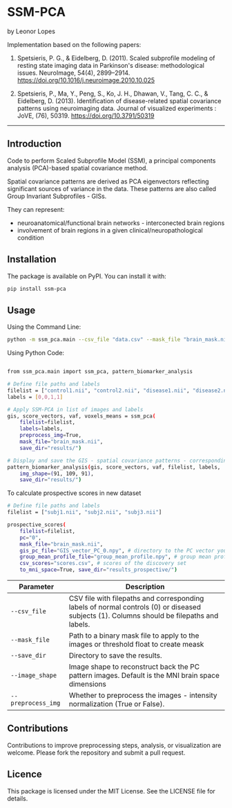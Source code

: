 
# SSM-PCA

by Leonor Lopes


Implementation based on the following papers: 

1. Spetsieris, P. G., & Eidelberg, D. (2011). Scaled subprofile modeling of resting state imaging data in Parkinson's disease: methodological issues. NeuroImage, 54(4), 2899–2914. https://doi.org/10.1016/j.neuroimage.2010.10.025

2. Spetsieris, P., Ma, Y., Peng, S., Ko, J. H., Dhawan, V., Tang, C. C., & Eidelberg, D. (2013). Identification of disease-related spatial covariance patterns using neuroimaging data. Journal of visualized experiments : JoVE, (76), 50319. https://doi.org/10.3791/50319

----- 

<p>

## Introduction

Code to perform Scaled Subprofile Model (SSM), a principal components analysis (PCA)-based spatial covariance method.

Spatial covariance patterns are derived as PCA eigenvectors reflecting significant sources of variance in the data. These patterns are also called Group Invariant Subprofiles - GISs.

They can represent:
- neuroanatomical/functional brain networks - interconected brain regions
- involvement of brain regions in a given clinical/neuropathological condition



## Installation

The package is available on PyPI. You can install it with:

```bash
pip install ssm-pca
```

## Usage

Using the Command Line:

```bash
python -m ssm_pca.main --csv_file "data.csv" --mask_file "brain_mask.nii" --save_dir "results/" --image_shape "(91,109,91)" --preprocess_img True

```

Using Python Code:

```bash

from ssm_pca.main import ssm_pca, pattern_biomarker_analysis

# Define file paths and labels
filelist = ["control1.nii", "control2.nii", "disease1.nii", "disease2.nii"]
labels = [0,0,1,1]

# Apply SSM-PCA in list of images and labels   
gis, score_vectors, vaf, voxels_means = ssm_pca(
    filelist=filelist, 
    labels=labels,
    preprocess_img=True,
    mask_file="brain_mask.nii",
    save_dir="results/")

# Display and save the GIS - spatial covariance patterns - corresponding to each PC (with Vaf > 5%)
pattern_biomarker_analysis(gis, score_vectors, vaf, filelist, labels, 
    img_shape=(91, 109, 91), 
    save_dir="results/")


```

To calculate prospective scores in new dataset

```bash
# Define file paths and labels
filelist = ["subj1.nii", "subj2.nii", "subj3.nii"]

prospective_scores(
    filelist=filelist, 
    pc="0",
    mask_file="brain_mask.nii", 
    gis_pc_file="GIS_vector_PC_0.npy", # directory to the PC vector you want
    group_mean_profile_file="group_mean_profile.npy", # group mean profile of the discovery set
    csv_scores="scores.csv", # scores of the discovery set
    to_mni_space=True, save_dir="results_prospective/")

```

| Parameter         | Description                                                        |
|-------------------|--------------------------------------------------------------------|
| `--csv_file`      | CSV file with filepaths and corresponding labels of normal controls (0) or diseased subjects (1). Columns should be filepaths and labels.                 |
| `--mask_file`     | Path to a binary mask file to apply to the images or threshold float to create meask                |
| `--save_dir`      | Directory to save the results.                                    |
| `--image_shape`   | Image shape to reconstruct back the PC pattern images. Default is the MNI brain space dimensions                      |
| `--preprocess_img`| Whether to preprocess the images - intensity normalization (True or False).                 |


## Contributions
Contributions to improve preprocessing steps, analysis, or visualization are welcome. Please fork the repository and submit a pull request.


## Licence
This package is licensed under the MIT License. See the LICENSE file for details.

